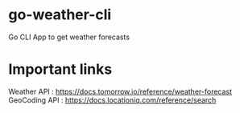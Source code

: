 # go-weather-cli

Go CLI App to get weather forecasts

# Important links

Weather API : https://docs.tomorrow.io/reference/weather-forecast
GeoCoding API : https://docs.locationiq.com/reference/search
